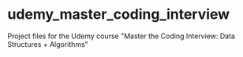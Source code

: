 # udemy_master_coding_interview
Project files for the Udemy course "Master the Coding Interview: Data Structures + Algorithms"
